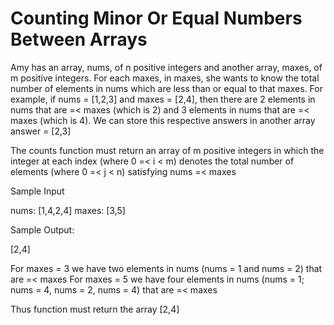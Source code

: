 # Counting Minor Or Equal Numbers Between Arrays

Amy has an array, nums, of n positive integers and another array, maxes, of m positive integers. 
For each maxes, in maxes, she wants to know the total number of elements in nums which are less than or equal
to that maxes. For example, if nums = [1,2,3] and maxes = [2,4], then there are 2 elements in nums that are =< maxes (which is 2)
and 3 elements in nums that are =< maxes (which is 4). We can store this respective answers in another array answer = [2,3]

The counts function must return an array of m positive integers in which the integer at each index (where 0 =< i < m) 
denotes the total number of elements (where 0 =< j < n) satisfying nums =< maxes

Sample Input 

nums: [1,4,2,4]
maxes: [3,5]

Sample Output:

[2,4]

For maxes = 3 we have two elements in nums (nums = 1 and nums = 2) that are =< maxes
For maxes = 5 we have four elements in nums (nums = 1; nums = 4, nums = 2, nums = 4) that are =< maxes

Thus function must return the array [2,4]
